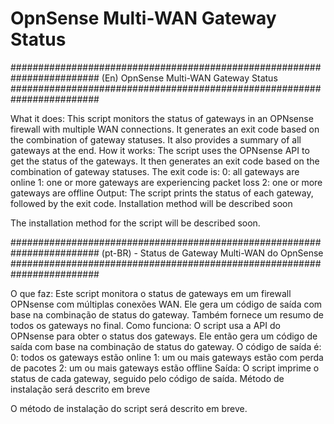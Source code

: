 # OpnSense Multi-WAN Gateway Status
########################################################################
(En) OpnSense Multi-WAN Gateway Status
########################################################################

What it does: This script monitors the status of gateways in an OPNsense firewall with multiple WAN connections. It generates an exit code based on the combination of gateway statuses. It also provides a summary of all gateways at the end.
How it works: The script uses the OPNsense API to get the status of the gateways. It then generates an exit code based on the combination of gateway statuses. The exit code is:
0: all gateways are online
1: one or more gateways are experiencing packet loss
2: one or more gateways are offline
Output: The script prints the status of each gateway, followed by the exit code.
Installation method will be described soon

The installation method for the script will be described soon.

########################################################################
(pt-BR) - Status de Gateway Multi-WAN do OpnSense
########################################################################

O que faz: Este script monitora o status de gateways em um firewall OPNsense com múltiplas conexões WAN. Ele gera um código de saída com base na combinação de status do gateway. Também fornece um resumo de todos os gateways no final.
Como funciona: O script usa a API do OPNsense para obter o status dos gateways. Ele então gera um código de saída com base na combinação de status do gateway. O código de saída é:
0: todos os gateways estão online
1: um ou mais gateways estão com perda de pacotes
2: um ou mais gateways estão offline
Saída: O script imprime o status de cada gateway, seguido pelo código de saída.
Método de instalação será descrito em breve

O método de instalação do script será descrito em breve.
